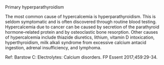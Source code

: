 Primary hyperparathyroidism

The most common cause of hypercalcemia is hyperparathyroidism. This is seldom symptomatic and is often discovered through routine blood testing. Hypercalcemia due to cancer can be caused by secretion of the parathyroid hormone–related protein and by osteoclastic bone resorption. Other causes of hypercalcemia include thiazide diuretics, lithium, vitamin D intoxication, hyperthyroidism, milk alkali syndrome from excessive calcium antacid ingestion, adrenal insufficiency, and lymphoma.

Ref: Barstow C: Electrolytes: Calcium disorders. FP Essent 2017;459:29-34.